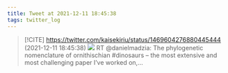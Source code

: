 ```yaml
---
title: Tweet at 2021-12-11 18:45:38
tags: twitter_log
---
```


> [!CITE] https://twitter.com/kaisekiriu/status/1469604276880445444 (2021-12-11 18:45:38)
> ![](https://twitter.com/kaisekiriu/status/1469604276880445444)
> RT @danielmadzia: The phylogenetic nomenclature of ornithischian #dinosaurs – the most extensive and most challenging paper I’ve worked on,…
